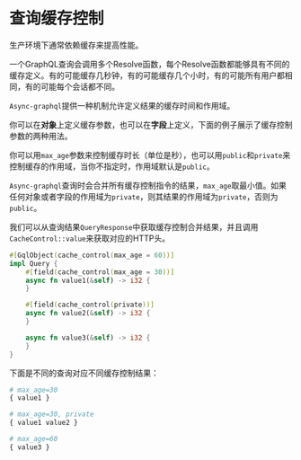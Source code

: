 # 查询缓存控制

生产环境下通常依赖缓存来提高性能。

一个GraphQL查询会调用多个Resolve函数，每个Resolve函数都能够具有不同的缓存定义。有的可能缓存几秒钟，有的可能缓存几个小时，有的可能所有用户都相同，有的可能每个会话都不同。

`Async-graphql`提供一种机制允许定义结果的缓存时间和作用域。

你可以在**对象**上定义缓存参数，也可以在**字段**上定义，下面的例子展示了缓存控制参数的两种用法。

你可以用`max_age`参数来控制缓存时长（单位是秒），也可以用`public`和`private`来控制缓存的作用域，当你不指定时，作用域默认是`public`。

`Async-graphql`查询时会合并所有缓存控制指令的结果，`max_age`取最小值。如果任何对象或者字段的作用域为`private`，则其结果的作用域为`private`，否则为`public`。

我们可以从查询结果`QueryResponse`中获取缓存控制合并结果，并且调用`CacheControl::value`来获取对应的HTTP头。

```rust
#[GqlObject(cache_control(max_age = 60))]
impl Query {
    #[field(cache_control(max_age = 30))]
    async fn value1(&self) -> i32 {
    }

    #[field(cache_control(private))]
    async fn value2(&self) -> i32 {
    }

    async fn value3(&self) -> i32 {
    }
}
```

下面是不同的查询对应不同缓存控制结果：

```graphql
# max_age=30
{ value1 }
```

```graphql
# max_age=30, private
{ value1 value2 }
```

```graphql
# max_age=60
{ value3 }
```
